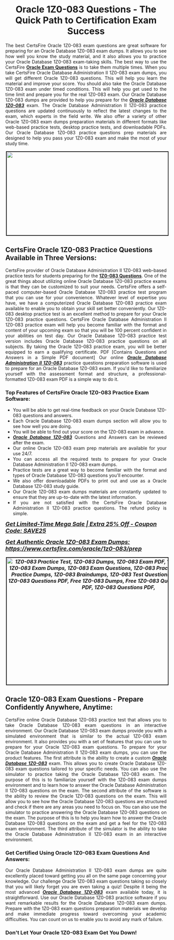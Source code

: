 <h1 style="text-align: center;"><strong><span style="display:block; color:#Black; ">Oracle 1Z0-083 Questions - The Quick Path to Certification Exam Success</span></strong></h1>

<p style="text-align:justify">The best CertsFire Oracle 1Z0-083 exam questions are great software for preparing for an Oracle Database 1Z0-083 exam dumps. It allows you to see how well you know the study material, and it also allows you to practice your Oracle Database 1Z0-083 exam-taking skills. The best way to use the CertsFire <strong><a href="https://www.certsfire.com/exams/oracle">Oracle Exam Questions</a></strong> is to take them multiple times. When you take CertsFire Oracle Database Administration II 1Z0-083 exam dumps, you will get different Oracle 1Z0-083 questions. This will help you learn the material and improve your score. You should also take the Oracle Database 1Z0-083 exam under timed conditions. This will help you get used to the time limit and prepare you for the real 1Z0-083 exam. Our Oracle Database 1Z0-083 dumps are provided to help you prepare for the <u><em><strong>Oracle Database 1Z0-083</strong></em></u> exam. The Oracle Database Administration II 1Z0-083 practice questions are updated continuously to reflect the latest changes to the exam, which experts in the field write. We also offer a variety of other Oracle 1Z0-083 exam dumps preparation materials in different formats like web-based practice tests, desktop practice tests, and downloadable PDFs. Our Oracle Database 1Z0-083 practice questions prep materials are designed to help you pass your 1Z0-083 exam and make the most of your study time.</p>

<p style="text-align: center;"><img alt="" src="https://i.imgur.com/qOEGWEa.jpeg" style="border-width: 2px; border-style: solid; margin: 2px; width: 700px; height: 260px;" /></p>

<h2><strong><span style="display:block; color:#Black; ">CertsFire Oracle 1Z0-083 Practice Questions Available in Three Versions:</span></strong></h2>

<p style="text-align:justify">CertsFire provider of Oracle Database Administration II 1Z0-083 web-based practice tests for students preparing for the <strong><a href="https://www.certsfire.com/oracle/1z0-083/info">1Z0-083 Questions</a></strong>. One of the great things about utilizing online Oracle Database 1Z0-083 practice exams is that they can be customized to suit your needs. CertsFire offers a self-paced computer-based Oracle Database 1Z0-083 practice test program that you can use for your convenience. Whatever level of expertise you have, we have a computerized Oracle Database 1Z0-083 practice exam available to enable you to obtain your skill set better conveniently. Our 1Z0-083 desktop practice test is an excellent method to prepare for your Oracle 1Z0-083 practice questions. CertsFire Oracle Database Administration II 1Z0-083 practice exam will help you become familiar with the format and content of your upcoming exam so that you will be 100 percent confident in your abilities on test day. Our Oracle Database 1Z0-083 practice test version includes Oracle Database 1Z0-083 practice questions on all subjects. By taking the Oracle 1Z0-083 practice exam, you will be better equipped to earn a qualifying certificate. PDF [Contains Questions and Answers in a Simple PDF document] Our online <u><em><strong>Oracle Database Administration II 1Z0-083</strong></em></u> practice questions preparation software is used to prepare for an Oracle Database 1Z0-083 exam. If you'd like to familiarize yourself with the assessment format and structure, a professional-formatted 1Z0-083 exam PDF is a simple way to do it.</p>

<h3><strong><span style="display:block; color:#Black; ">Top Features of CertsFire Oracle 1Z0-083 Practice Exam Software:</span></strong></h3>

<ul>
	<li style="text-align: justify;">You will be able to get real-time feedback on your Oracle Database 1Z0-083 questions and answers.</li>
	<li style="text-align: justify;">Each Oracle Database 1Z0-083 exam dumps section will allow you to see how well you are doing.</li>
	<li style="text-align: justify;">You will be able to find out your score on the 1Z0-083 exam in advance.</li>
	<li style="text-align: justify;"><u><em><strong>Oracle Database 1Z0-083</strong></em></u> Questions and Answers can be reviewed after the exam.</li>
	<li style="text-align: justify;">Our online Oracle 1Z0-083 exam prep materials are available for your use 24/7.</li>
	<li style="text-align: justify;">You can access all the required tests to prepare for your Oracle Database Administration II 1Z0-083 exam dumps.</li>
	<li style="text-align: justify;">Practice tests are a great way to become familiar with the format and types of Oracle Database 1Z0-083 questions you'll encounter.</li>
	<li style="text-align: justify;">We also offer downloadable PDFs to print out and use as a Oracle Database 1Z0-083 study guide.</li>
	<li style="text-align: justify;">Our Oracle 1Z0-083 exam dumps materials are constantly updated to ensure that they are up-to-date with the latest information.</li>
	<li style="text-align: justify;">If you are not satisfied with the CertsFire Oracle Database Administration II 1Z0-083 practice questions. The refund policy is simple.</li>
</ul>

<p><span style="font-size:18px;"><em><u><strong>Get Limited-Time Mega Sale | Extra 25% Off - Coupon Code: SAVE25</strong></u></em></span></p>

<p><span style="font-size:18px;"><u><em><strong>Get Authentic Oracle 1Z0-083 Exam Dumps: <a href="https://www.certsfire.com/oracle/1z0-083/prep">https://www.certsfire.com/oracle/1z0-083/prep</a></strong></em></u></span></p>

<p style="text-align: center;"><span style="font-size:16px;"><u><em><strong><a href="https://www.certsfire.com/oracle/1z0-083/prep"><img alt="1Z0-083 Practice Test, 1Z0-083 Dumps, 1Z0-083 Exam PDF, 1Z0-083 Practice Exam, 1Z0-083 Exam Dumps, 1Z0-083 Exam Questions, 1Z0-083 Practice Questions, 1Z0-083 Practice Dumps, 1Z0-083 Braindumps, 1Z0-083 Test Questions, 1Z0-083 Dumps PDF, 1Z0-083 Questions PDF, Free 1Z0-083 Dumps, Free 1Z0-083 Questions, 1Z0-083 Dumps PDF, 1Z0-083 Questions PDF," src="https://i.imgur.com/zBDlxpd.jpg" style="border-width: 2px; border-style: solid; margin: 2px; width: 700px; height: 396px;" /></a></strong></em></u></span></p>

<h2><strong><span style="display:block; color:#Black; ">Oracle 1Z0-083 Exam Questions - Prepare Confidently Anywhere, Anytime:</span></strong></h2>

<p style="text-align:justify">CertsFire online Oracle Database 1Z0-083 practice test that allows you to take Oracle Database 1Z0-083 exam questions in an interactive environment. Our Oracle Database 1Z0-083 exam dumps provide you with a simulated environment that is similar to the actual 1Z0-083 exam environment. It also provides you with a set of features that you can use to prepare for your Oracle 1Z0-083 exam questions. To prepare for your Oracle Database Administration II 1Z0-083 exam dumps, you can use the product features. The first attribute is the ability to create a custom <u><em><strong>Oracle Database 1Z0-083</strong></em></u> exam. This allows you to create Oracle Database 1Z0-083 exam questions tailored to your specific needs. You can also use the simulator to practice taking the Oracle Database 1Z0-083 exam. The purpose of this is to familiarize yourself with the 1Z0-083 exam dumps environment and to learn how to answer the Oracle Database Administration II 1Z0-083 questions on the exam. The second attribute of the software is the ability to review the Oracle 1Z0-083 questions on the exam. This will allow you to see how the Oracle Database 1Z0-083 questions are structured and check if there are any areas you need to focus on. You can also use the simulator to practice answering the Oracle Database 1Z0-083 questions on the exam. The purpose of this is to help you learn how to answer the Oracle Database 1Z0-083 questions on the exam and get a feel for the 1Z0-083 exam environment. The third attribute of the simulator is the ability to take the Oracle Database Administration II 1Z0-083 exam in an interactive environment.</p>

<h3><strong><span style="display:block; color:#Black; ">Get Certified Using Oracle 1Z0-083 Exam Questions And Answers:</span></strong></h3>

<p style="text-align:justify">Our Oracle Database Administration II 1Z0-083 exam dumps are quite excellently placed toward getting you all on the same page concerning your knowledge. Our challenge Oracle 1Z0-083 exam questions taking so closely that you will likely forget you are even taking a quiz! Despite it being the most advanced <u><em><strong>Oracle Database 1Z0-083</strong></em></u> exam available today, it is straightforward. Use our Oracle Database 1Z0-083 practice software if you want remarkable results for the Oracle Database 1Z0-083 exam dumps. Prepare with the 1Z0-083 exam questions preparation materials we develop and make immediate progress toward overcoming your academic difficulties. You can count on us to enable you to avoid any mark of failure.</p>

<h3><strong><span style="display:block; color:#Black; ">Don't Let Your Oracle 1Z0-083 Exam Get You Down!</span></strong></h3>
